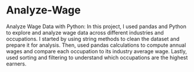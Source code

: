 # Analyze-Wage
Analyze Wage Data with Python:
  In this project, I used pandas and Python to explore and analyze wage data across different industries and occupations. I started by using string methods to clean the dataset and prepare it for analysis.     Then, used pandas calculations to compute annual wages and compare each occupation to its industry average wage. Lastly, used sorting and filtering to understand which occupations are the highest earners.
